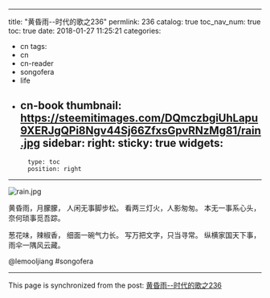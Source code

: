 
---
title: "黄昏雨--时代的歌之236"
permlink: 236
catalog: true
toc_nav_num: true
toc: true
date: 2018-01-27 11:25:21
categories:
- cn
tags:
- cn
- cn-reader
- songofera
- life
- cn-book
thumbnail: https://steemitimages.com/DQmczbgiUhLapu9XERJgQPi8Ngv44Sj66ZfxsGpvRNzMg81/rain.jpg
sidebar:
    right:
        sticky: true
widgets:
    -
        type: toc
        position: right
---


![rain.jpg](https://steemitimages.com/DQmczbgiUhLapu9XERJgQPi8Ngv44Sj66ZfxsGpvRNzMg81/rain.jpg)


黄昏雨，月朦朦，
人闲无事脚步松。
看两三灯火，人影匆匆。
本无一事系心头，
奈何琐事觅吾踪。

葱花味，辣椒香，
细面一碗气力长。
写万把文字，只当寻常。
纵横家国天下事，
雨伞一隅风云藏。

@lemooljiang #songofera

- - -

This page is synchronized from the post: [黄昏雨--时代的歌之236](https://steemit.com/@lemooljiang/236)
